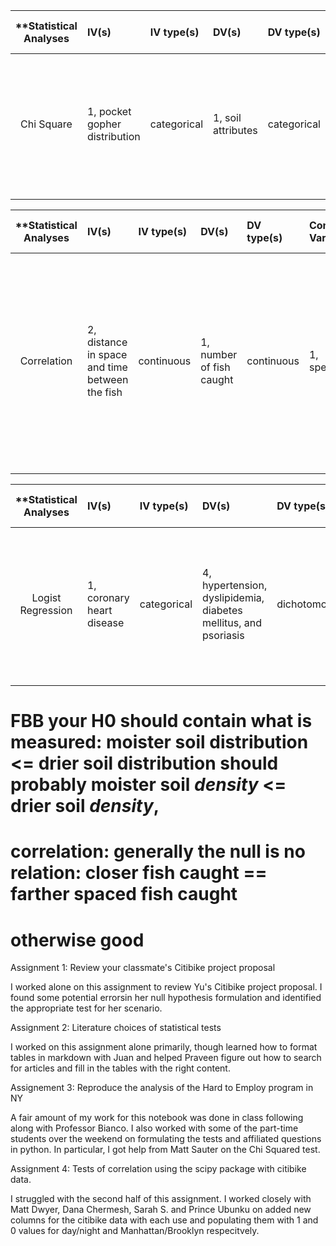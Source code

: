| **Statistical Analyses	|  IV(s)  |  IV type(s) |  DV(s)  |  DV type(s)  |  Control Var | Control Var type  | Question to be answered | _H0_ | alpha | link to paper **| 
|:----------:|:----------|:------------|:-------------|:-------------|:------------|:------------- |:------------------|:----:|:-------:|:-------|
Chi Square	| 1, pocket gopher distribution | categorical | 1, soil attributes |  categorical | 1, soil hardness | continuous | interaction between soil and moisture on the distribution of vertebrates   | moister soil distribution <= drier soil distribution | 0.05 | [Morphological Adaptations for Digging and Climate-Impacted Soil Properties Define Pocket Gopher (Thomomys spp.) Distributions](http://journals.plos.org/plosone/article?id=10.1371/journal.pone.0064935) |
  |||||||||

| **Statistical Analyses        |  IV(s)  |  IV type(s) |  DV(s)  |  DV type(s)  |  Control Var | Control Var type  | Question to be answered | _H0_ | alpha | link to paper **|
|:----------:|:----------|:------------|:-------------|:-------------|:------------|:------------- |:------------------|:----:|:-------:|:-------|
Correlation      | 2, distance in space and time between the fish | continuous | 1, number of fish caught | continuous | 1, species | categorical | correlations between observations according to time, space, and fish size  | closer fish caught  <= farther spaced fish caught | 0.05 | [A Statistical Model for Estimation of Fish Density Including Correlation in Size, Space, Time and between Species from Research Survey Data](http://journals.plos.org/plosone/article?id=10.1371/journal.pone.0099151#pone.0099151.s008) |
  |||||||||

| **Statistical Analyses        |  IV(s)  |  IV type(s) |  DV(s)  |  DV type(s)  |  Control Var | Control Var type  | Question to be answered | _H0_ | alpha | link to paper **|
|:----------:|:----------|:------------|:-------------|:-------------|:------------|:------------- |:------------------|:----:|:-------:|:-------|
Logist Regression   | 1, coronary heart disease | categorical | 4, hypertension, dyslipidemia, diabetes mellitus, and psoriasis | dichotomous | 2, sex and age | categorical |  investigate the association between psoriasis and CHD in a hospital-based population in Japan | patients with psoriasis and CHD  <= patients without psoriasis but with CHD | 0.0404 | [Association between Psoriasis Vulgaris and Coronary Heart Disease in a Hospital-Based Population in Japan](http://journals.plos.org/plosone/article?id=10.1371/journal.pone.0149316) |
  |||||||||

# FBB your H0 should contain what is measured: moister soil distribution <= drier soil distribution should probably moister soil *density* <= drier soil *density*, 
# correlation: generally the null is no relation: closer fish caught  == farther spaced fish caught
# otherwise good

Assignment 1: Review your classmate's Citibike project proposal

I worked alone on this assignment to review Yu's Citibike project proposal. I found some potential errorsin her null hypothesis formulation and identified the appropriate test for her scenario.

Assignment 2: Literature choices of statistical tests

I worked on this assignment alone primarily, though learned how to format tables in markdown with Juan and helped Praveen figure out how to search for articles and fill in the tables with the right content.

Assignement 3: Reproduce the analysis of the Hard to Employ program in NY

A fair amount of my work for this notebook was done in class following along with Professor Bianco. I also worked with some of the part-time students over the weekend on formulating the tests and affiliated questions in python. In particular, I got help from Matt Sauter on the Chi Squared test.

Assignment 4: Tests of correlation using the scipy package with citibike data.

I struggled with the second half of this assignment. I worked closely with Matt Dwyer, Dana Chermesh, Sarah S. and Prince Ubunku on added new columns for the citibike data with each use and populating them with 1 and 0 values for day/night and Manhattan/Brooklyn respecitvely. 



